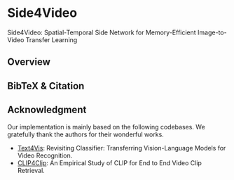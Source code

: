 # Side4Video

Side4Video: Spatial-Temporal Side Network for Memory-Efficient Image-to-Video Transfer Learning

## Overview

## BibTeX & Citation

## Acknowledgment
Our implementation is mainly based on the following codebases. We gratefully thank the authors for their wonderful works.
- [Text4Vis](https://github.com/whwu95/Text4Vis): Revisiting Classifier: Transferring Vision-Language Models for Video Recognition.
- [CLIP4Clip](https://github.com/ArrowLuo/CLIP4Clip): An Empirical Study of CLIP for End to End Video Clip Retrieval.

